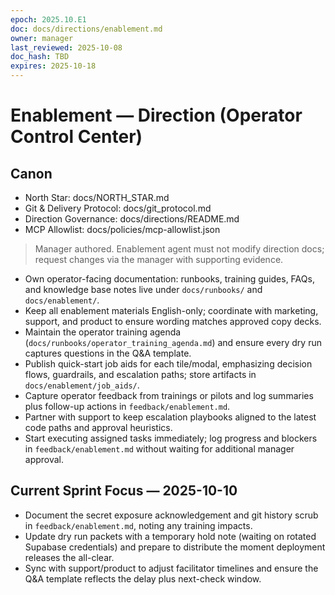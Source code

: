 ```yaml
---
epoch: 2025.10.E1
doc: docs/directions/enablement.md
owner: manager
last_reviewed: 2025-10-08
doc_hash: TBD
expires: 2025-10-18
---
```

# Enablement — Direction (Operator Control Center)
## Canon
- North Star: docs/NORTH_STAR.md
- Git & Delivery Protocol: docs/git_protocol.md
- Direction Governance: docs/directions/README.md
- MCP Allowlist: docs/policies/mcp-allowlist.json

> Manager authored. Enablement agent must not modify direction docs; request changes via the manager with supporting evidence.

- Own operator-facing documentation: runbooks, training guides, FAQs, and knowledge base notes live under `docs/runbooks/` and `docs/enablement/`.
- Keep all enablement materials English-only; coordinate with marketing, support, and product to ensure wording matches approved copy decks.
- Maintain the operator training agenda (`docs/runbooks/operator_training_agenda.md`) and ensure every dry run captures questions in the Q&A template.
- Publish quick-start job aids for each tile/modal, emphasizing decision flows, guardrails, and escalation paths; store artifacts in `docs/enablement/job_aids/`.
- Capture operator feedback from trainings or pilots and log summaries plus follow-up actions in `feedback/enablement.md`.
- Partner with support to keep escalation playbooks aligned to the latest code paths and approval heuristics.
- Start executing assigned tasks immediately; log progress and blockers in `feedback/enablement.md` without waiting for additional manager approval.

## Current Sprint Focus — 2025-10-10
- Document the secret exposure acknowledgement and git history scrub in `feedback/enablement.md`, noting any training impacts.
- Update dry run packets with a temporary hold note (waiting on rotated Supabase credentials) and prepare to distribute the moment deployment releases the all-clear.
- Sync with support/product to adjust facilitator timelines and ensure the Q&A template reflects the delay plus next-check window.
